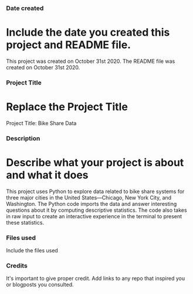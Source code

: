 ### Date created
# Include the date you created this project and README file.
This project was created on October 31st 2020.
The README file was created on October 31st 2020.

### Project Title
# Replace the Project Title
Project Title: Bike Share Data

### Description
# Describe what your project is about and what it does
This project uses Python to explore data related to bike share systems for three major cities in the United States—Chicago, New York City, and Washington. The Python code imports the data and answer interesting questions about it by computing descriptive statistics. The code also takes in raw input to create an interactive experience in the terminal to present these statistics.

### Files used
Include the files used

### Credits
It's important to give proper credit. Add links to any repo that inspired you or blogposts you consulted.


